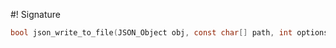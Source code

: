 #! Signature

```c
bool json_write_to_file(JSON_Object obj, const char[] path, int options = JSON_NONE)
```